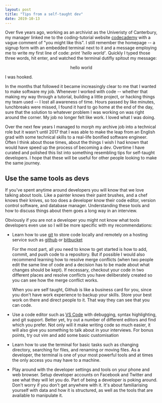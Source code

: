 ```yaml
---
layout: post
title: "Tips from a self-taught dev"
date: 2019-10-13
---
```


Over five years ago, working as an archivist as the Univeristy of Canterbury, my manager linked me to the coding-tutorial website <a href="http://codecademy.com">codecademy</a> with a vague comment of "you might like this". I still remember the homepage -- a signup form with an embedded terminal next to it and a message employing me to write my first line of code: <i>print 'hello world'</i>. Quickly I typed those three words, hit enter, and watched the terminal dutifly spitout my message:

<center>hello world</center>

I was hooked.

In the months that followed it became increasingly clear to me that I wanted to make software my job. Whenever I worked with code -- whether that making my way through a tutorial, building a little project, or hacking things my team used -- I lost all awareness of time. Hours passed by like minutes, lunchbreaks were missed, I found it hard to go home at the end of the day, sure that the solution to whatever problem I was working on was right around the corner. My job no longer felt like work. I loved what I was doing.

Over the next few years I managed to morph my archive job into a technical role but it wasn't until 2017 that I was able to make the leap from an English grad with some technical skills to a real-life bonified software engineer. Often I think about those times, about the things I wish I had known that would have speed up the process of becoming a dev. Overtime I have curated and polished this list into something resembling tips for self-taught developers. I hope that these will be useful for other people looking to make the same journey.

<h2>Use the same tools as devs</h2>

If you've spent anytime around developers you will know that we love talking about tools. Like a painter knows their paint brushes, and a chef knows their knives, so too does a developer know their code editor, version control software, and database manager. Understanding these tools and how to discuss things about them goes a long way in an interview.

Obviously if you are not a developer you might not know what tools developers even use so I will be more specific with my recommendations:

<ul>
<li><p>Learn how to use <a href="https://git-scm.com/">git</a> to store code locally and remotely on a hosting service such as <a href='https://github.com/'>github</a> or <a href='https://bitbucket.org/'>bitbucket</a></p>
<p>For the most part, all you need to know to get started is how to add, commit, and push code to a repository. But if possible I would also recommend learning how to resolve merge conflicts (when two people edit the same line of code and a decision has to be made about what changes should be kept). If necessary, checkout your code in two different places and resolve conflicts you have deliberately created so you can see how the merge conflict works.</p>
<p>When you are self taught, Github is like a business card for you, since you don't have work experience to backup your skills. Store your best work on there and direct people to it. That way they can see that you can code.</p>
</li>
<li>
<p>Use a code editor such as <a href="https://code.visualstudio.com/">VS Code</a> with debugging, syntax highlighting, and git support. Better yet, try out a number of different editors and find which you prefer. Not only will it make writing code so much easier, it will also give you something to talk about in your interviews. For bonus points, try out vim and add some basic customisation
</p>
</li>
<li>
<p>Learn how to use the terminal for basic tasks such as changing directory, searching for files, and renaming or moving files. As a developer, the terminal is one of your most powerful tools and at times the only access you may have to a machine.
</p>
</li>
<li>
<p>
Play around with the developer settings and tools on your phone and web browser. Setup developer accounts on Facebook and Twitter and see what they will let you do. Part of being a developer is poking around. Don't worry if you don't get anywhere with it. It's about familiarising yourself with data and how it is structured, as well as the tools that are available to manipulate it.
</p>
</li>
</ul>



